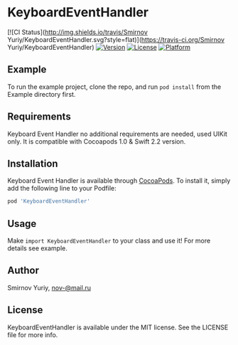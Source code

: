 # KeyboardEventHandler

[![CI Status](http://img.shields.io/travis/Smirnov Yuriy/KeyboardEventHandler.svg?style=flat)](https://travis-ci.org/Smirnov Yuriy/KeyboardEventHandler)
[![Version](https://img.shields.io/cocoapods/v/KeyboardEventHandler.svg?style=flat)](http://cocoapods.org/pods/KeyboardEventHandler)
[![License](https://img.shields.io/cocoapods/l/KeyboardEventHandler.svg?style=flat)](http://cocoapods.org/pods/KeyboardEventHandler)
[![Platform](https://img.shields.io/cocoapods/p/KeyboardEventHandler.svg?style=flat)](http://cocoapods.org/pods/KeyboardEventHandler)

## Example

To run the example project, clone the repo, and run `pod install` from the Example directory first.

## Requirements

Keyboard Event Handler no additional requirements are needed, used UIKit only. It is compatible with Cocoapods 1.0 & Swift 2.2 version.

## Installation

Keyboard Event Handler is available through [CocoaPods](http://cocoapods.org). To install
it, simply add the following line to your Podfile:

```ruby
pod 'KeyboardEventHandler'
```

## Usage

Make `import KeyboardEventHandler` to your class and use it! For more details see example.

## Author

Smirnov Yuriy, nov-@mail.ru

## License

KeyboardEventHandler is available under the MIT license. See the LICENSE file for more info.
